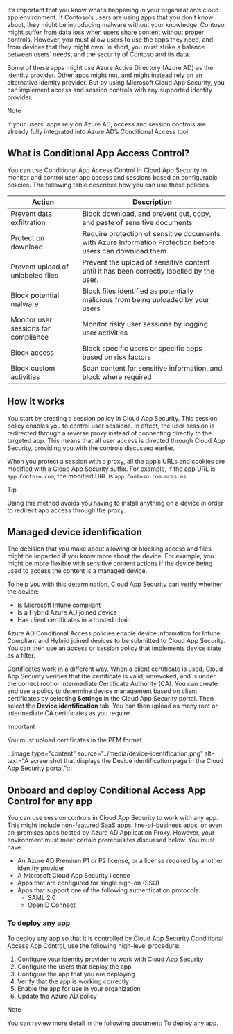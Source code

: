 It’s important that you know what’s happening in your organization’s cloud app environment. If Contoso's users are using apps that you don’t know about, they might be introducing malware without your knowledge. Contoso might suffer from data loss when users share content without proper controls. However, you must allow users to use the apps they need, and from devices that they might own. In short, you must strike a balance between users’ needs, and the security of Contoso and its data. 

Some of these apps might use Azure Active Directory (Azure AD) as the identity provider. Other apps might not, and might instead rely on an alternative identity provider. But by using Microsoft Cloud App Security, you can implement access and session controls with any supported identity provider. 

> [!NOTE]
> If your users' apps rely on Azure AD, access and session controls are already fully integrated into Azure AD’s Conditional Access tool.

## What is Conditional App Access Control?

You can use Conditional App Access Control in Cloud App Security to monitor and control user app access and sessions based on configurable policies. The following table describes how you can use these policies. 

| Action                                | Description                                                  |
| ------------------------------------- | ------------------------------------------------------------ |
| Prevent data  exfiltration            | Block  download, and prevent cut, copy, and paste of sensitive documents |
| Protect on  download                  | Require protection  of sensitive documents with Azure Information Protection before users can  download them |
| Prevent  upload of unlabeled files    | Prevent the  upload of sensitive content until it has been correctly labelled by the user. |
| Block  potential malware              | Block files  identified as potentially malicious from being uploaded by your users |
| Monitor user  sessions for compliance | Monitor risky  user sessions by logging user activities      |
| Block access                          | Block  specific users or specific apps based on risk factors |
| Block custom  activities              | Scan content  for sensitive information, and block where required |

 

## How it works

You start by creating a session policy in Cloud App Security. This session policy enables you to control user sessions. In effect, the user session is redirected through a reverse proxy instead of connecting directly to the targeted app. This means that all user access is directed through Cloud App Security, providing you with the controls discussed earlier. 

When you protect a session with a proxy, all the app’s URLs and cookies are modified with a Cloud App Security suffix. For example, if the app URL is `app.Contoso.com`, the modified URL is `app.Contoso.com.mcas.ms`.

> [!TIP]
> Using this method avoids you having to install anything on a device in order to redirect app access through the proxy.

## Managed device identification

The decision that you make about allowing or blocking access and files might be impacted if you know more about the device. For example, you might be more flexible with sensitive content actions if the device being used to access the content is a managed device. 

To help you with this determination, Cloud App Security can verify whether the device: 

- Is Microsoft Intune compliant
- Is a Hybrid Azure AD joined device
- Has client certificates in a trusted chain

Azure AD Conditional Access policies enable device information for Intune Compliant and Hybrid joined devices to be submitted to Cloud App Security. You can then use an access or session policy that implements device state as a filter. 

Certificates work in a different way. When a client certificate is used, Cloud App Security verifies that the certificate is valid, unrevoked, and is under the correct root or intermediate Certificate Authority (CA). You can create and use a policy to determine device management based on client certificates by selecting **Settings** in the Cloud App Security portal. Then select the **Device identification** tab. You can then upload as many root or intermediate CA certificates as you require. 

> [!IMPORTANT]
> You must upload certificates in the PEM format. 

:::image type="content" source="../media/device-identification.png" alt-text="A screenshot that displays the Device identification page in the Cloud App Security portal.":::


## Onboard and deploy Conditional Access App Control for any app

You can use session controls in Cloud App Security to work with any app. This might include non-featured SaaS apps, line-of-business apps, or even on-premises apps hosted by Azure AD Application Proxy. However, your environment must meet certain prerequisites discussed below. You must have:

- An Azure AD Premium P1 or P2 license, or a license required by another identity provider
- A Microsoft Cloud App Security license
- Apps that are configured for single sign-on (SSO)
- Apps that support one of the following authentication protocols:
   - SAML 2.0
   - OpenID Connect

### To deploy any app

To deploy any app so that it is controlled by Cloud App Security Conditional Access App Control, use the following high-level procedure:

1. Configure your identity provider to work with Cloud App Security
2. Configure the users that deploy the app
3. Configure the app that you are deploying
4. Verify that the app is working correctly
5. Enable the app for use in your organization
6. Update the Azure AD policy

> [!NOTE]
> You can review more detail in the following document: [To deploy any app](https://docs.microsoft.com/en-us/cloud-app-security/proxy-deployment-any-app#to-deploy-any-app?aure-portal=true).